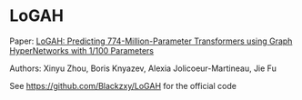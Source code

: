 # LoGAH

Paper: [LoGAH: Predicting 774-Million-Parameter Transformers using Graph HyperNetworks with 1/100 Parameters](https://arxiv.org/abs/2405.16287)

Authors: Xinyu Zhou, Boris Knyazev, Alexia Jolicoeur-Martineau, Jie Fu

See https://github.com/Blackzxy/LoGAH for the official code
